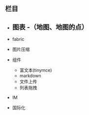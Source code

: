 ## 栏目
- 图表
  -（地图、地图的点）
  - 
- fabric
  
- 图片压缩

- 组件
  - 富文本(tinymce)
  - markdown
  - 文件上传
  - 列表拖拽
    
- IM
- 国际化